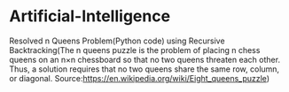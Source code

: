 # Artificial-Intelligence
Resolved n Queens Problem(Python code)  using Recursive Backtracking(The n queens puzzle is the problem of placing n chess queens on an n×n chessboard so that no two queens threaten each other. Thus, a solution requires that no two queens share the same row, column, or diagonal. Source:https://en.wikipedia.org/wiki/Eight_queens_puzzle)


